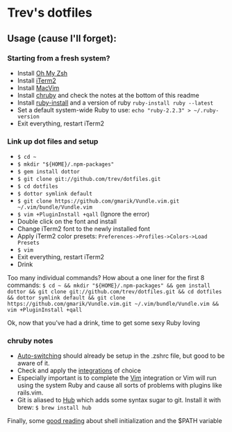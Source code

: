 # Trev's dotfiles

## Usage (cause I'll forget):

### Starting from a fresh system?

* Install [Oh My Zsh](https://github.com/robbyrussell/oh-my-zsh)
* Install [iTerm2](https://www.iterm2.com/)
* Install [MacVim](http://stackoverflow.com/questions/21012203/gvim-or-macvim-in-mac-os-x#answer-21012284)
* Install [chruby](https://github.com/postmodern/chruby) and check the notes at the bottom of this readme
* Install [ruby-install](https://github.com/postmodern/ruby-install) and a version of ruby `ruby-install ruby --latest`
* Set a default system-wide Ruby to use: `echo "ruby-2.2.3" > ~/.ruby-version`
* Exit everything, restart iTerm2

### Link up dot files and setup
* `$ cd ~`
* `$ mkdir "${HOME}/.npm-packages"`
* `$ gem install dottor`
* `$ git clone git://github.com/trev/dotfiles.git`
* `$ cd dotfiles`
* `$ dottor symlink default`
* `$ git clone https://github.com/gmarik/Vundle.vim.git ~/.vim/bundle/Vundle.vim`
* `$ vim +PluginInstall +qall` (Ignore the error)
* Double click on the font and install
* Change iTerm2 font to the newly installed font
* Apply iTerm2 color presets: `Preferences->Profiles->Colors->Load Presets`
* `$ vim`
* Exit everything, restart iTerm2
* Drink

Too many individual commands? How about a one liner for the first 8 commands:
`$ cd ~ && mkdir "${HOME}/.npm-packages" && gem install dottor && git clone git://github.com/trev/dotfiles.git && cd dotfiles && dottor symlink default && git clone https://github.com/gmarik/Vundle.vim.git ~/.vim/bundle/Vundle.vim && vim +PluginInstall +qall`

Ok, now that you've had a drink, time to get some sexy Ruby loving

### chruby notes
* [Auto-switching](https://github.com/postmodern/chruby) should already be setup in the .zshrc file, but good to be aware of it.
* Check and apply the [integrations](https://github.com/postmodern/chruby#integration) of choice
* Especially important is to complete the [Vim](https://github.com/postmodern/chruby/wiki/Vim) integration or Vim will run using the system Ruby and cause all sorts of problems with plugins like rails.vim.
* Git is aliased to [Hub](https://github.com/github/hub) which adds some syntax sugar to git. Install it with brew: `$ brew install hub`

Finally, some [good reading](https://github.com/sstephenson/rbenv/wiki/Unix-shell-initialization) about shell initialization and the $PATH variable
